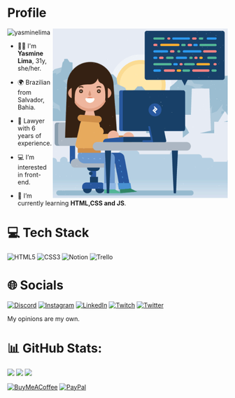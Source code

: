 # Profile 

<img src="https://komarev.com/ghpvc/?username=yasminelima&label=Profile%20views&color=70A4FC&style=flat" alt="yasminelima" />

<img align="right" alt="Coding" width="400" src="/Media/woman.gif">   

- 🙋‍♀️ I'm **Yasmine Lima**, 31y, she/her.
- 🌍 Brazilian from Salvador, Bahia. 
- 👔 Lawyer with 6 years of experience.

- 💻 I’m interested in front-end.
- 🌱 I’m currently learning **HTML,CSS and JS**.

# 💻 Tech Stack
![HTML5](https://img.shields.io/badge/html5-%23E34F26.svg?style=for-the-badge&logo=html5&logoColor=white) ![CSS3](https://img.shields.io/badge/css3-%231572B6.svg?style=for-the-badge&logo=css3&logoColor=white) ![Notion](https://img.shields.io/badge/Notion-%23000000.svg?style=for-the-badge&logo=notion&logoColor=white) ![Trello](https://img.shields.io/badge/Trello-%23026AA7.svg?style=for-the-badge&logo=Trello&logoColor=white)

# 🌐 Socials

[![Discord](https://img.shields.io/badge/Discord-%237289DA.svg?logo=discord&logoColor=white)](htttps://discord.gg/Bimbas#6465) [![Instagram](https://img.shields.io/badge/Instagram-%23E4405F.svg?logo=Instagram&logoColor=white)](https://instagram.com/yasmine_lima) [![LinkedIn](https://img.shields.io/badge/LinkedIn-%230077B5.svg?logo=linkedin&logoColor=white)](https://linkedin.com/in/yasminelimadev) [![Twitch](https://img.shields.io/badge/Twitch-%239146FF.svg?logo=Twitch&logoColor=white)](https://twitch.tv/bimbas) [![Twitter](https://img.shields.io/badge/Twitter-%231DA1F2.svg?logo=Twitter&logoColor=white)](https://twitter.com/biribimbas) 

My opinions are my own.

# 📊 GitHub Stats:
![](https://github-readme-stats.vercel.app/api?username=yasminelima&theme=tokyonight&hide_border=false&include_all_commits=true&count_private=true)
![](https://github-readme-streak-stats.herokuapp.com/?user=yasminelima&theme=tokyonight&hide_border=false)
![](https://github-readme-stats.vercel.app/api/top-langs/?username=yasminelima&theme=tokyonight&hide_border=false&include_all_commits=true&count_private=true&layout=compact)

[![BuyMeACoffee](https://img.shields.io/badge/Buy%20Me%20a%20Coffee-ffdd00?style=for-the-badge&logo=buy-me-a-coffee&logoColor=black)](https://buymeacoffee.com/yasminelimadev) [![PayPal](https://img.shields.io/badge/PayPal-00457C?style=for-the-badge&logo=paypal&logoColor=white)](https://paypal.me/mizenha16@gmail.com) 